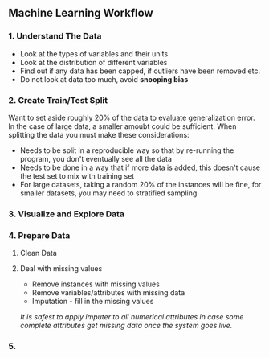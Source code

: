 ## Machine Learning Workflow

### 1. Understand The Data

- Look at the types of variables and their units
- Look at the distribution of different variables
- Find out if any data has been capped, if outliers have been removed etc.
- Do not look at data too much, avoid **snooping bias**

### 2. Create Train/Test Split

Want to set aside roughly 20% of the data to evaluate generalization error. In the case of large data, a smaller amoubt could be sufficient. When splitting the data you must make these considerations:

- Needs to be split in a reproducible way so that by re-running the program, you don't eventually see all the data
- Needs to be done in a way that if more data is added, this doesn't cause the test set to mix with training set
- For large datasets, taking a random 20% of the instances will be fine, for smaller datasets, you may need to stratified sampling

### 3. Visualize and Explore Data

### 4. Prepare Data

1. Clean Data
2. Deal with missing values
    - Remove instances with missing values
    - Remove variables/attributes with missing data
    - Imputation - fill in the missing values
    
    *It is safest to apply imputer to all numerical attributes in case some complete attributes get missing data once the system goes live.*

### 5. 